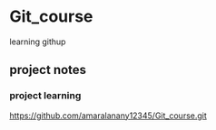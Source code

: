 # Git_course
learning githup

## project notes

### project learning
https://github.com/amaralanany12345/Git_course.git
